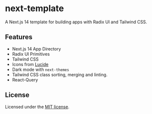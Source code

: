 # next-template

A Next.js 14 template for building apps with Radix UI and Tailwind CSS.

## Features

- Next.js 14 App Directory
- Radix UI Primitives
- Tailwind CSS
- Icons from [Lucide](https://lucide.dev)
- Dark mode with `next-themes`
- Tailwind CSS class sorting, merging and linting.
- React-Query

## License

Licensed under the [MIT license](https://github.com/shadcn/ui/blob/main/LICENSE.md).
